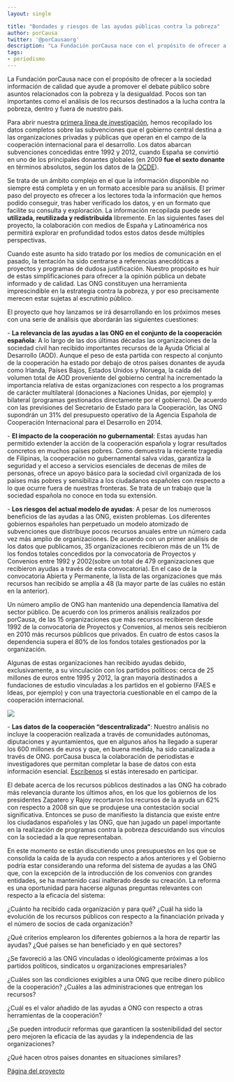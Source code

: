 ```yaml
---
layout: single

title: "Bondades y riesgos de las ayudas públicas contra la pobreza"
author: porCausa
twitter: '@porCausaorg'
description: "La Fundación porCausa nace con el propósito de ofrecer a la sociedad información de calidad que ayude a promover debates públicos sobre asuntos relacionados con la pobreza y la desigualdad. Pocos son tan importantes como el análisis de los recursos destinados a la lucha contra la pobreza, dentro y fuera de nuestro país. "
tags:
- periodismo
---
```

La Fundación porCausa nace con el propósito de ofrecer a la sociedad información de calidad que ayude a promover el debate público sobre asuntos relacionados con la pobreza y la desigualdad. Pocos son tan importantes como el análisis de los recursos destinados a la lucha contra la pobreza, dentro y fuera de nuestro país.

Para abrir nuestra <a href="../../../ayuda-desarrollo/">primera línea de investigación</a>, hemos recopilado los datos completos sobre las subvenciones que el gobierno central destina a las organizaciones privadas y públicas que operan en el campo de la cooperación internacional para el desarrollo. Los datos abarcan subvenciones concedidas entre 1992 y 2012, cuando España se convirtió en uno de los principales donantes globales (en 2009 <strong>fue el sexto donante</strong> en términos absolutos, según los datos de la <a href=" http://www.oecd.org/dac/stats/">OCDE</a>).

Se trata de un ámbito complejo en el que la información disponible no siempre está completa y en un formato accesible para su análisis. El primer paso del proyecto es ofrecer a los lectores toda la información que hemos podido conseguir, tras haber verificado los datos, y en un formato que facilite su consulta y exploración. La información recopilada puede ser <strong>utilizada, reutilizada y redistribuida</strong> libremente. En las siguientes fases del proyecto, la colaboración con medios de España y Latinoamérica nos permitirá explorar en profundidad todos estos datos desde múltiples perspectivas. 

Cuando este asunto ha sido tratado por los medios de comunicación en el pasado, la tentación ha sido centrarse a referencias anecdóticas a proyectos y programas de dudosa justificación. Nuestro propósito es huir de estas simplificaciones para ofrecer a la opinión pública un debate informado y de calidad. Las ONG constituyen una herramienta imprescindible en la estrategia contra la pobreza, y por eso precisamente merecen estar sujetas al escrutinio público.

El proyecto que hoy lanzamos se irá desarrollando en los próximos meses con una serie de análisis que abordarán las siguientes cuestiones: 

&#x20;- <strong>La relevancia de las ayudas a las ONG en el conjunto de la cooperación española</strong>: A lo largo de las dos últimas décadas las organizaciones de la sociedad civil han recibido importantes recursos de la Ayuda Oficial al Desarrollo (AOD). Aunque el peso de esta partida con respecto al conjunto de la cooperación ha estado por debajo de otros países donantes de ayuda como Irlanda, Países Bajos, Estados Unidos y Noruega, la caída del volumen total de AOD proveniente del gobierno central ha incrementado la importancia relativa de estas organizaciones con respecto a los programas de carácter multilateral (donaciones a Naciones Unidas, por ejemplo) y bilateral (programas gestionados directamente por el gobierno). De acuerdo con las previsiones del Secretario de Estado para la Cooperación, las ONG supondrán un 31% del presupuesto operativo de la Agencia Española de Cooperación Internacional para el Desarrollo en 2014.

<!-- &#x20;<img src="../../../ayuda-desarrollo/graphs/2Ordinaria.jpg" class="graph"> -->

&#x20;- <strong>El impacto de la cooperación no gubernamental</strong>: Estas ayudas han permitido extender la acción de la cooperación española y lograr resultados concretos en muchos países pobres. Como demuestra la reciente tragedia de Filipinas, la cooperación no gubernamental salva vidas, garantiza la seguridad y el acceso a servicios esenciales de decenas de miles de personas, ofrece un apoyo básico para la sociedad civil organizada de los países más pobres y sensibiliza a los ciudadanos españoles con respecto a lo que ocurre fuera de nuestras fronteras. Se trata de un trabajo que la sociedad española no conoce en toda su extensión.

&#x20;- <strong>Los riesgos del actual modelo de ayudas</strong>: A pesar de los numerosos beneficios de las ayudas a las ONG, existen problemas. Los diferentes gobiernos españoles han perpetuado un modelo atomizado de subvenciones que distribuye pocos recursos anuales entre un número cada vez más amplio de organizaciones. De acuerdo con un primer análisis de los datos que publicamos, 35 organizaciones recibieron más de un 1% de los fondos totales concedidos por la convocatoria de Proyectos y Convenios entre 1992 y 2002(sobre un total de 479 organizaciones que recibieron ayudas a través de esta convocatoria). En el caso de la convocatoria Abierta y Permanente, la lista de las organizaciones que más recursos han recibido se amplía a 48 (la mayor parte de las cuáles no están en la anterior). 

Un número amplio de ONG han mantenido una dependencia llamativa del sector público. De acuerdo con los primeros análisis realizados por porCausa, de las 15 organizaciones que más recursos recibieron desde 1992 de la convocatoria de Proyectos y Convenios, al menos seis recibieron en 2010 más recursos públicos que privados. En cuatro de estos casos la dependencia supera el 80% de los fondos totales gestionados por la organización.

Algunas de estas organizaciones han recibido ayudas debido, exclusivamente, a su vinculación con los partidos políticos: cerca de 25 millones de euros entre 1995 y 2012, la gran mayoría destinados a fundaciones de estudio vinculadas a los partidos en el gobierno (FAES e Ideas, por ejemplo) y con una trayectoria cuestionable en el campo de la cooperación internacional. 

&#x20;<img src="../../../ayuda-desarrollo/graphs/4Politicas.jpg" class="graph">

&#x20;- <strong>Las datos de la cooperación “descentralizada”</strong>: Nuestro análisis no incluye la cooperación realizada a través de comunidades autónomas, diputaciones y ayuntamientos, que en algunos años ha llegado a superar los 600 millones de euros y que, en buena medida, ha sido canalizada a través de ONG. porCausa busca la colaboración de periodistas e investigadores que permitan completar la base de datos con esta información esencial. <a href="../../../contacto.html/">Escríbenos</a> si estás interesado en participar. 

El debate acerca de los recursos públicos destinados a las ONG ha cobrado más relevancia durante los últimos años, en los que los gobiernos de los presidentes Zapatero y Rajoy recortaron los recursos de la ayuda un 62% con respecto a 2008 sin que se produjese una contestación social significativa. Entonces se puso de manifiesto la distancia que existe entre los ciudadanos españoles y las ONG, que han jugado un papel importante en la realización de programas contra la pobreza descuidando sus vínculos con la sociedad a la que representaban. 

En este momento se están discutiendo unos presupuestos en los que se consolida la caída de la ayuda con respecto a años anteriores y el Gobierno podría estar considerando una reforma del sistema de ayudas a las ONG que, con la excepción de la introducción de los convenios con grandes entidades, se ha mantenido casi inalterado desde su creación. La reforma es una oportunidad para hacerse algunas preguntas relevantes con respecto a la eficacia del sistema: 

¿Cuánto ha recibido cada organización y para qué? ¿Cuál ha sido la evolución de los recursos públicos con respecto a la financiación privada y el número de socios de cada organización?

¿Qué criterios emplearon los diferentes gobiernos a la hora de repartir las ayudas? ¿Qué países se han beneficiado y en qué sectores?

¿Se favoreció a las ONG vinculadas o ideológicamente próximas a los partidos políticos, sindicatos u organizaciones empresariales?

¿Cuáles son las condiciones exigibles a una ONG que recibe dinero público de la cooperación? ¿Cuáles a las administraciones que entregan los recursos? 

¿Cuál es el valor añadido de las ayudas a ONG con respecto a otras herramientas de la cooperación?

¿Se pueden introducir reformas que garanticen la sostenibilidad del sector pero mejoren la eficacia de las ayudas y la independencia de las organizaciones?

¿Qué hacen otros países donantes en situaciones similares?

&#x20;<a href="../../../ayuda-desarrollo/">Página del proyecto</a>
